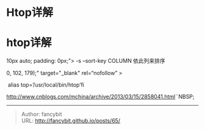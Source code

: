 # Htop详解

<div class="header"><h1 class="single-title animate__animated animate__pulse animate__faster">htop详解</h1></div>

<div class="content" id="content"><!-- raw HTML omitted --><!-- raw HTML omitted --><precode language="" precodenum="0"></precode><p>10px auto; padding: 0px;"&gt; -s –sort-key COLUMN&nbsp;依此列来排序 <!-- raw HTML omitted --></p><precode language="" precodenum="1"></precode><p>0, 102, 179);" target="_blank" rel=“nofollow” &gt;<!-- raw HTML omitted --><!-- raw HTML omitted --><!-- raw HTML omitted --></p><precode language="" precodenum="2"></precode><p>&nbsp;alias&nbsp;top=’/usr/local/bin/htop’fi<!-- raw HTML omitted --><!-- raw HTML omitted --></p><precode language="" precodenum="3"></precode><p><a href="http://www.cnblogs.com/mchina/archive/2013/03/15/2858041.html" target="_blank" rel="external nofollow noopener noreferrer">http://www.cnblogs.com/mchina/archive/2013/03/15/2858041.html</a><!-- raw HTML omitted --><!-- raw HTML omitted -->¨NBSP;<!-- raw HTML omitted --></p><precode language="" precodenum="4"></precode></div>



---

> Author: fancybit  
> URL: http://fancybit.github.io/posts/65/  

